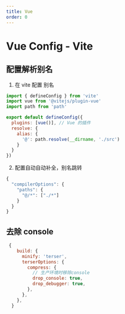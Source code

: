 ```yaml
---
title: Vue
order: 0
---
```


# Vue Config - Vite

## 配置解析别名

1. 在 vite 配置 别名

```javascript
import { defineConfig } from 'vite'
import vue from '@vitejs/plugin-vue'
import path from 'path'

export default defineConfig({
  plugins: [vue()], // Vue 的插件
  resolve: {
    alias: {
      '@': path.resolve(__dirname, './src')
    }
  }
})
```

2. 配置自动自动补全，别名跳转

```javascript
{
  "compilerOptions": {
    "paths": {
      "@/*": ["./*"]
    }
  }
}
```

## 去除 console

```javascript
 {
    build: {
      minify: 'terser',
      terserOptions: {
        compress: {
          // 生产环境时移除console
          drop_console: true,
          drop_debugger: true,
        },
      },
    },
  }
```
